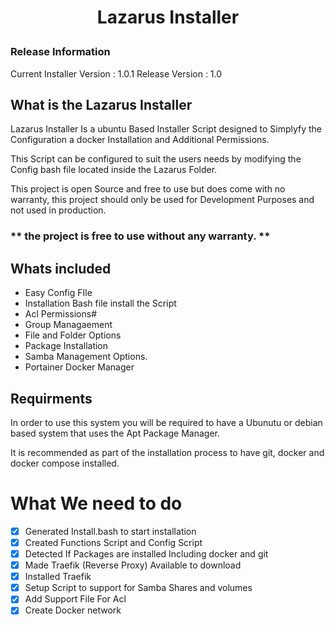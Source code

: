 # <p align="center">Lazarus Installer</p>

### Release Information
Current Installer Version : 1.0.1 
Release Version : 1.0

## What is the Lazarus Installer
Lazarus Installer Is a ubuntu Based Installer Script designed to Simplyfy the Configuration a docker Installation and Additional Permissions.


This Script can be configured to suit the users needs by modifying the Config bash file located inside the Lazarus Folder.

This project is open Source and free to use but does come with no warranty, this project should only be used for Development Purposes and not used in production.

###  ** the project is free to use without any warranty. **


## Whats included

* Easy Config FIle
* Installation Bash file install the Script
* Acl Permissions#
* Group Managaement
* File and Folder Options
* Package Installation
* Samba Management Options.
* Portainer Docker Manager


## Requirments
In order to use this system you will be required to have a Ubunutu or debian based system that uses the Apt Package Manager.

It is recommended as part of the installation process to have git, docker and docker compose installed.


# What We need to do

- [x] Generated Install.bash to start installation 
- [x] Created Functions Script and Config Script
- [x] Detected If Packages are installed Including docker and git
- [x] Made Traefik (Reverse Proxy) Available to download
- [x] Installed Traefik
- [x] Setup Script to support for Samba Shares and volumes
- [x] Add Support File For Acl
- [x] Create Docker network
